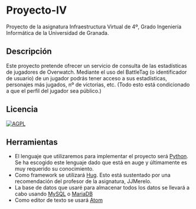 # Proyecto-IV
Proyecto de la asignatura Infraestructura Virtual de 4º, Grado Ingeniería Informática de la Universidad de Granada.

## Descripción
Este proyecto pretende ofrecer un servicio de consulta de las estadísticas de jugadores de Overwatch.
Mediante el uso del BattleTag (o identificador de usuario) de un jugador podrás tener acceso a sus estadísticas, personajes más jugados, nº de victorias, etc. (Todo esto está condicionado a que el perfil del jugador sea público.)

## Licencia
[![AGPL](https://camo.githubusercontent.com/cb1d26ec555a33e9f09fe279b5edc49996a3bb3b/68747470733a2f2f696d672e736869656c64732e696f2f62616467652f4c6963656e73652d4147504c25323076332d626c75652e737667)](https://www.gnu.org/licenses/agpl.html)

## Herramientas
* El lenguaje que utilizaremos para implementar el proyecto será [Python](https://www.python.org/). Se ha escogido este lenguaje dado que está en auge y últimamente es muy requerido su conocimiento.
* Como framework se utilizará [Hug](http://www.hug.rest). Esto está sustentado por una recomendación del profesor de la asignatura, JJMerelo.
* La base de datos que usaré para almacenar todos los datos se llevará a cabo usando [MySQL](https://www.mysql.com/) o [MariaDB](https://mariadb.org/)
* Como editor de texto se usará [Atom](https://atom.io/)
